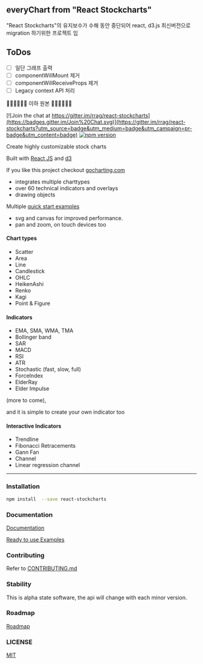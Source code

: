 ## everyChart from "React Stockcharts"

"React Stockcharts"의 유지보수가 수해 동안 중단되어 react, d3.js 최신버전으로 migration 하기위한 프로젝트 임

## ToDos

- [ ] 일단 그래프 출력
- [ ] componentWillMount 제거
- [ ] componentWillReceiveProps 제거
- [ ] Legacy context API 처리

🔽🔽🔽🔽🔽🔽 이하 원본 🔽🔽🔽🔽🔽🔽

[![Join the chat at https://gitter.im/rrag/react-stockcharts](https://badges.gitter.im/Join%20Chat.svg)](https://gitter.im/rrag/react-stockcharts?utm_source=badge&utm_medium=badge&utm_campaign=pr-badge&utm_content=badge)
[![npm version](https://badge.fury.io/js/react-stockcharts.svg)](https://badge.fury.io/js/react-stockcharts)

Create highly customizable stock charts

Built with [React JS](http://facebook.github.io/react/) and [d3](http://d3js.org/)

If you like this project checkout <a href="https://gocharting.com" target="_blank">gocharting.com</a>

- integrates multiple charttypes
- over 60 technical indicators and overlays
- drawing objects

Multiple [quick start examples](https://github.com/rrag/react-stockcharts-examples2)

- svg and canvas for improved performance.
- pan and zoom, on touch devices too

#### Chart types

- Scatter
- Area
- Line
- Candlestick
- OHLC
- HeikenAshi
- Renko
- Kagi
- Point & Figure

#### Indicators

- EMA, SMA, WMA, TMA
- Bollinger band
- SAR
- MACD
- RSI
- ATR
- Stochastic (fast, slow, full)
- ForceIndex
- ElderRay
- Elder Impulse

(more to come),

and it is simple to create your own indicator too

#### Interactive Indicators

- Trendline
- Fibonacci Retracements
- Gann Fan
- Channel
- Linear regression channel

---

### Installation

```sh
npm install  --save react-stockcharts
```

### Documentation

[Documentation](http://rrag.github.io/react-stockcharts)

[Ready to use Examples](https://github.com/rrag/react-stockcharts-examples2)

### Contributing

Refer to [CONTRIBUTING.md](./CONTRIBUTING.md)

### Stability

This is alpha state software, the api will change with each minor version.

### Roadmap

[Roadmap](./docs/md/COMING-SOON.md)

### LICENSE

[MIT](./LICENSE)

